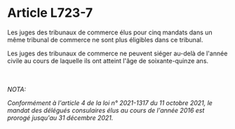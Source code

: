 # Article L723-7

<p>Les juges des tribunaux de commerce élus pour cinq mandats dans un même tribunal de commerce ne sont plus éligibles dans ce tribunal.</p><p>Les juges des tribunaux de commerce ne peuvent siéger au-delà de l'année civile au cours de laquelle ils ont atteint l'âge de soixante-quinze ans.</p><br/><br/><i>NOTA:<p>Conformément à l'article 4 de la loi n° 2021-1317 du 11 octobre 2021, le mandat des délégués consulaires élus au cours de l'année 2016 est prorogé jusqu'au 31 décembre 2021.</p></i>